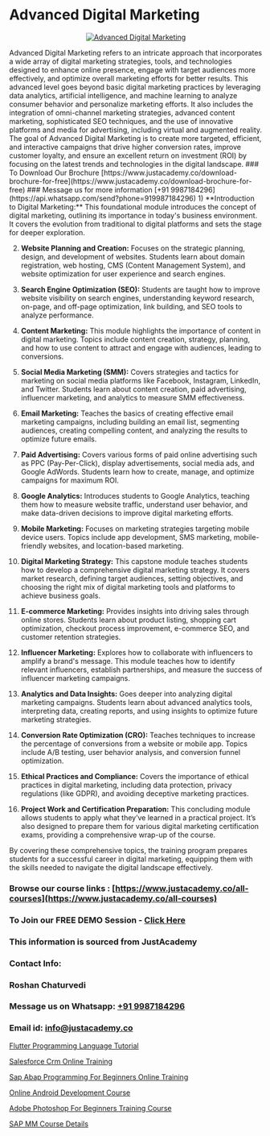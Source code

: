 # Advanced Digital Marketing

<p align="center">
  <a href="https://justacademy.co/course-detail/digital-marketing">
    <img src="https://justacademy.co/storage2/course_image/1676636720_course_image.webp" alt="Advanced Digital Marketing">
  </a>
</p>
Advanced Digital Marketing refers to an intricate approach that incorporates a wide array of digital marketing strategies, tools, and technologies designed to enhance online presence, engage with target audiences more effectively, and optimize overall marketing efforts for better results. This advanced level goes beyond basic digital marketing practices by leveraging data analytics, artificial intelligence, and machine learning to analyze consumer behavior and personalize marketing efforts. It also includes the integration of omni-channel marketing strategies, advanced content marketing, sophisticated SEO techniques, and the use of innovative platforms and media for advertising, including virtual and augmented reality. The goal of Advanced Digital Marketing is to create more targeted, efficient, and interactive campaigns that drive higher conversion rates, improve customer loyalty, and ensure an excellent return on investment (ROI) by focusing on the latest trends and technologies in the digital landscape.
### To Download Our Brochure [https://www.justacademy.co/download-brochure-for-free](https://www.justacademy.co/download-brochure-for-free)
### Message us for more information [+91 9987184296](https://api.whatsapp.com/send?phone=919987184296)
1) **Introduction to Digital Marketing:** This foundational module introduces the concept of digital marketing, outlining its importance in today's business environment. It covers the evolution from traditional to digital platforms and sets the stage for deeper exploration.

2) **Website Planning and Creation:** Focuses on the strategic planning, design, and development of websites. Students learn about domain registration, web hosting, CMS (Content Management System), and website optimization for user experience and search engines.

3) **Search Engine Optimization (SEO):** Students are taught how to improve website visibility on search engines, understanding keyword research, on-page, and off-page optimization, link building, and SEO tools to analyze performance.

4) **Content Marketing:** This module highlights the importance of content in digital marketing. Topics include content creation, strategy, planning, and how to use content to attract and engage with audiences, leading to conversions.

5) **Social Media Marketing (SMM):** Covers strategies and tactics for marketing on social media platforms like Facebook, Instagram, LinkedIn, and Twitter. Students learn about content creation, paid advertising, influencer marketing, and analytics to measure SMM effectiveness.

6) **Email Marketing:** Teaches the basics of creating effective email marketing campaigns, including building an email list, segmenting audiences, creating compelling content, and analyzing the results to optimize future emails.

7) **Paid Advertising:** Covers various forms of paid online advertising such as PPC (Pay-Per-Click), display advertisements, social media ads, and Google AdWords. Students learn how to create, manage, and optimize campaigns for maximum ROI.

8) **Google Analytics:** Introduces students to Google Analytics, teaching them how to measure website traffic, understand user behavior, and make data-driven decisions to improve digital marketing efforts.

9) **Mobile Marketing:** Focuses on marketing strategies targeting mobile device users. Topics include app development, SMS marketing, mobile-friendly websites, and location-based marketing.

10) **Digital Marketing Strategy:** This capstone module teaches students how to develop a comprehensive digital marketing strategy. It covers market research, defining target audiences, setting objectives, and choosing the right mix of digital marketing tools and platforms to achieve business goals.

11) **E-commerce Marketing:** Provides insights into driving sales through online stores. Students learn about product listing, shopping cart optimization, checkout process improvement, e-commerce SEO, and customer retention strategies.

12) **Influencer Marketing:** Explores how to collaborate with influencers to amplify a brand's message. This module teaches how to identify relevant influencers, establish partnerships, and measure the success of influencer marketing campaigns.

13) **Analytics and Data Insights:** Goes deeper into analyzing digital marketing campaigns. Students learn about advanced analytics tools, interpreting data, creating reports, and using insights to optimize future marketing strategies.

14) **Conversion Rate Optimization (CRO):** Teaches techniques to increase the percentage of conversions from a website or mobile app. Topics include A/B testing, user behavior analysis, and conversion funnel optimization.

15) **Ethical Practices and Compliance:** Covers the importance of ethical practices in digital marketing, including data protection, privacy regulations (like GDPR), and avoiding deceptive marketing practices.

16) **Project Work and Certification Preparation:** This concluding module allows students to apply what they’ve learned in a practical project. It’s also designed to prepare them for various digital marketing certification exams, providing a comprehensive wrap-up of the course.

By covering these comprehensive topics, the training program prepares students for a successful career in digital marketing, equipping them with the skills needed to navigate the digital landscape effectively.

### Browse our course links : [https://www.justacademy.co/all-courses](https://www.justacademy.co/all-courses) 
### To Join our FREE DEMO Session - [Click Here](https://www.justacademy.co/register-for-course-demo)


### This information is sourced from JustAcademy
### Contact Info:
### Roshan Chaturvedi
### Message us on Whatsapp: [+91 9987184296](https://api.whatsapp.com/send?phone=919987184296)
### Email id: [info@justacademy.co](mailto:info@justacademy.co)
                
[Flutter Programming Language Tutorial](https://www.linkedin.com/pulse/flutter-programming-language-tutorial-justacademy-delhi-4xgyc/)

[Salesforce Crm Online Training](https://www.linkedin.com/pulse/salesforce-crm-online-training-justacademy-hyderabad-yozac?trackingId=%2BEiATL%2BwtjbFoYBqYTaTgw%3D%3D&lipi=urn%3Ali%3Apage%3Ad_flagship3_company_admin%3BDVbRKUgIQU%2Bm75jg%2BU5m6w%3D%3D)

[Sap Abap Programming For Beginners Online Training](https://medium.com/@abhidnya.1068/sap-abap-programming-for-beginners-online-training-a835292664ae)

[Online Android Development Course](https://medium.com/@justacademytraining/online-android-development-course-415795dbb304)

[Adobe Photoshop For Beginners Training Course](https://justacademyin.github.io/justacademy/adobe-photoshop-for-beginners-training-course)

[SAP MM Course Details](https://justacademyin.github.io/Articles/SAP-MM-Course-Details)

